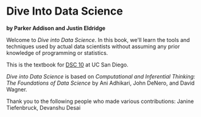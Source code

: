 Dive Into Data Science
======================

**by Parker Addison and Justin Eldridge**

Welcome to *Dive into Data Science*. In this book, we'll learn the tools and techniques used by actual data scientists without assuming any prior knowledge of programming or statistics.

This is the textbook for [DSC 10](http://www.dsc10.com) at UC San Diego.

*Dive into Data Science* is based on *Computational and Inferential Thinking: The Foundations of Data Science* by Ani Adhikari, John DeNero, and David Wagner.

Thank you to the following people who made various contributions: Janine
Tiefenbruck, Devanshu Desai